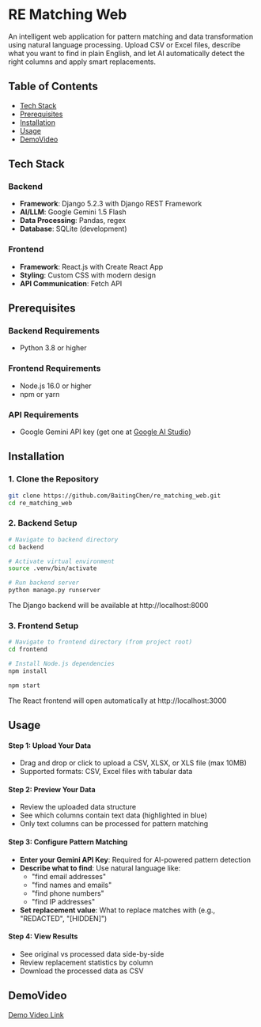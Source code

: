 # RE Matching Web

An intelligent web application for pattern matching and data transformation using natural language processing. Upload CSV or Excel files, describe what you want to find in plain English, and let AI automatically detect the right columns and apply smart replacements.

## Table of Contents

- [Tech Stack](#tech-stack)
- [Prerequisites](#prerequisites)
- [Installation](#installation)
- [Usage](#usage)
- [DemoVideo](#DemoVideo)



## Tech Stack

### Backend
- **Framework**: Django 5.2.3 with Django REST Framework
- **AI/LLM**: Google Gemini 1.5 Flash
- **Data Processing**: Pandas, regex
- **Database**: SQLite (development)

### Frontend
- **Framework**: React.js with Create React App
- **Styling**: Custom CSS with modern design
- **API Communication**: Fetch API

## Prerequisites

### Backend Requirements
- Python 3.8 or higher

### Frontend Requirements
- Node.js 16.0 or higher
- npm or yarn

### API Requirements
- Google Gemini API key (get one at [Google AI Studio](https://aistudio.google.com/app/apikey))

## Installation

### 1. Clone the Repository

```bash
git clone https://github.com/BaitingChen/re_matching_web.git
cd re_matching_web
```
### 2. Backend Setup

```bash
# Navigate to backend directory
cd backend

# Activate virtual environment
source .venv/bin/activate

# Run backend server
python manage.py runserver
```
The Django backend will be available at http://localhost:8000

### 3. Frontend Setup
```bash
# Navigate to frontend directory (from project root)
cd frontend

# Install Node.js dependencies
npm install

npm start
```
The React frontend will open automatically at http://localhost:3000

## Usage
#### Step 1: Upload Your Data
- Drag and drop or click to upload a CSV, XLSX, or XLS file (max 10MB)
- Supported formats: CSV, Excel files with tabular data

#### Step 2: Preview Your Data
- Review the uploaded data structure
- See which columns contain text data (highlighted in blue)
- Only text columns can be processed for pattern matching

#### Step 3: Configure Pattern Matching
- **Enter your Gemini API Key**: Required for AI-powered pattern detection
- **Describe what to find**: Use natural language like:
  - "find email addresses"
  - "find names and emails"
  - "find phone numbers"
  - "find IP addresses"
- **Set replacement value**: What to replace matches with (e.g., "REDACTED", "[HIDDEN]")

#### Step 4: View Results
- See original vs processed data side-by-side
- Review replacement statistics by column
- Download the processed data as CSV

## DemoVideo
[Demo Video Link](https://github.com/BaitingChen/re_matching_web/blob/main/demovideo/demo-video.mp4)
